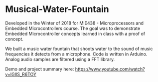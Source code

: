 # Musical-Water-Fountain
Developed in the Winter of 2018 for MIE438 - Microprocessors and Embedded Microcontrollers course. The goal was to demonstrate Embedded Microcontroller concepts learned in class with a proof of concept.

We built a music water fountain that shoots water to the sound of music frequencies it detects from a microphone. Code is written in Arduino. Analog audio samples are filtered using a FFT library.

Demo and project summary here:
https://www.youtube.com/watch?v=IGIlS_R6TOY
